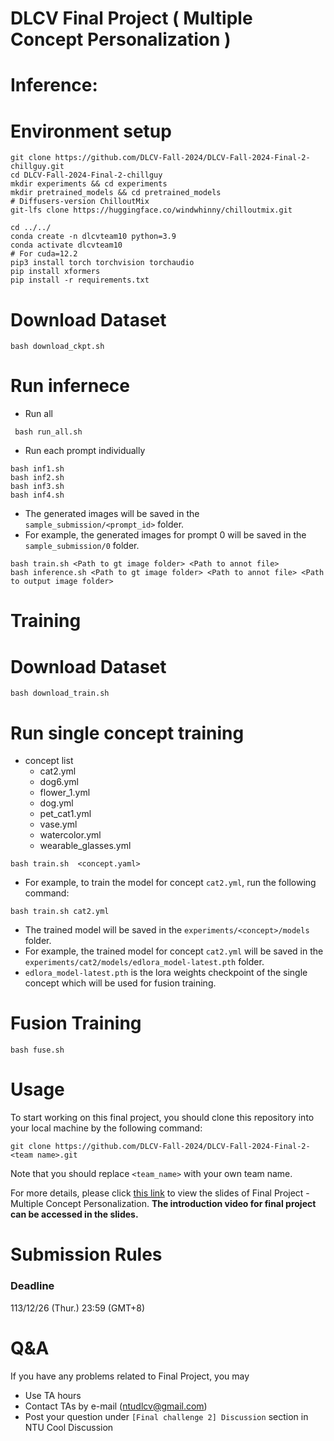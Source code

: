 # DLCV Final Project ( Multiple Concept Personalization )



# Inference:
# Environment setup
```shell script=
git clone https://github.com/DLCV-Fall-2024/DLCV-Fall-2024-Final-2-chillguy.git
cd DLCV-Fall-2024-Final-2-chillguy
mkdir experiments && cd experiments
mkdir pretrained_models && cd pretrained_models
# Diffusers-version ChilloutMix
git-lfs clone https://huggingface.co/windwhinny/chilloutmix.git

cd ../../
conda create -n dlcvteam10 python=3.9
conda activate dlcvteam10
# For cuda=12.2
pip3 install torch torchvision torchaudio
pip install xformers
pip install -r requirements.txt
```
# Download Dataset

```shell script=
bash download_ckpt.sh
```
# Run infernece
* Run all
```shell script=
 bash run_all.sh
```
* Run each prompt individually
```shell script=
bash inf1.sh
bash inf2.sh
bash inf3.sh
bash inf4.sh
```
* The generated images will be saved in the `sample_submission/<prompt_id>` folder.
* For example, the generated images for prompt 0 will be saved in the `sample_submission/0` folder.

```shell script=
bash train.sh <Path to gt image folder> <Path to annot file>
bash inference.sh <Path to gt image folder> <Path to annot file> <Path to output image folder>
```
# Training
# Download Dataset
```shell script=
bash download_train.sh
```
# Run single concept training
* concept list
    * cat2.yml
    * dog6.yml
    * flower_1.yml
    * dog.yml
    * pet_cat1.yml
    * vase.yml
    * watercolor.yml
    * wearable_glasses.yml
```shell script=
bash train.sh  <concept.yaml>
```
* For example, to train the model for concept `cat2.yml`, run the following command:
```shell script=
bash train.sh cat2.yml
```
* The trained model will be saved in the `experiments/<concept>/models` folder.
* For example, the trained model for concept `cat2.yml` will be saved in the `experiments/cat2/models/edlora_model-latest.pth` folder.
* `edlora_model-latest.pth` is the lora weights checkpoint of the single concept which will be used for fusion training.


# Fusion Training
```shell script=
bash fuse.sh
```


# Usage
To start working on this final project, you should clone this repository into your local machine by the following command:

    git clone https://github.com/DLCV-Fall-2024/DLCV-Fall-2024-Final-2-<team name>.git
  
Note that you should replace `<team_name>` with your own team name.

For more details, please click [this link](https://docs.google.com/presentation/d/1eeXx_dL0OgkDn9_lhXnimTHrE6OYvAiiVOBwo2CTVOQ/edit?usp=sharing) to view the slides of Final Project - Multiple Concept Personalization. **The introduction video for final project can be accessed in the slides.**

# Submission Rules
### Deadline
113/12/26 (Thur.) 23:59 (GMT+8)
    
# Q&A
If you have any problems related to Final Project, you may
- Use TA hours
- Contact TAs by e-mail ([ntudlcv@gmail.com](mailto:ntudlcv@gmail.com))
- Post your question under `[Final challenge 2] Discussion` section in NTU Cool Discussion
